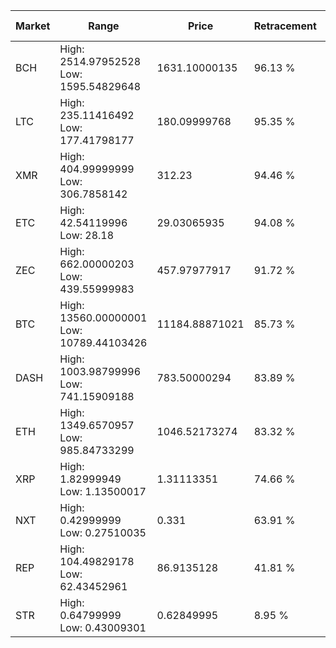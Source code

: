 | Market | Range | Price| Retracement | Doubles to 50% |
| --- | --- | --- | --- | --- |
| BCH | High: 2514.97952528<br />Low: 1595.54829648 | 1631.10000135 | 96.13 % | 1.26 |
| LTC | High: 235.11416492<br />Low: 177.41798177 | 180.09999768 | 95.35 % | 1.15 |
| XMR | High: 404.99999999<br />Low: 306.7858142 | 312.23 | 94.46 % | 1.14 |
| ETC | High: 42.54119996<br />Low: 28.18 | 29.03065935 | 94.08 % | 1.22 |
| ZEC | High: 662.00000203<br />Low: 439.55999983 | 457.97977917 | 91.72 % | 1.20 |
| BTC | High: 13560.00000001<br />Low: 10789.44103426 | 11184.88871021 | 85.73 % | 1.09 |
| DASH | High: 1003.98799996<br />Low: 741.15909188 | 783.50000294 | 83.89 % | 1.11 |
| ETH | High: 1349.6570957<br />Low: 985.84733299 | 1046.52173274 | 83.32 % | 1.12 |
| XRP | High: 1.82999949<br />Low: 1.13500017 | 1.31113351 | 74.66 % | 1.13 |
| NXT | High: 0.42999999<br />Low: 0.27510035 | 0.331 | 63.91 % | 1.07 |
| REP | High: 104.49829178<br />Low: 62.43452961 | 86.9135128 | 41.81 % | 0.00 |
| STR | High: 0.64799999<br />Low: 0.43009301 | 0.62849995 | 8.95 % | 0.00 |

